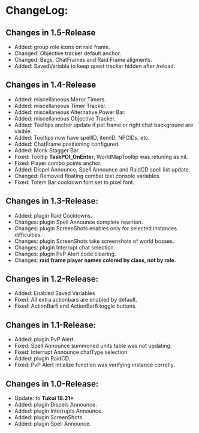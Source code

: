 # ChangeLog:

## Changes in 1.5-Release

+ Added: group role icons on raid frame.
+ Changed: Objective tracker default anchor.
+ Changed: Bags, ChatFrames and Raid Frame aligments.
+ Added: SavedVariable to keep quest tracker hidden after /reload.

## Changes in 1.4-Release

+ Added: miscellaneous Mirror Timers.
+ Added: miscellaneous Timer Tracker.
+ Added: miscellaneous Alternative Power Bar.
+ Added: miscellaneous Objective Tracker.
+ Added: Tooltips anchor update if pet frame or right chat background are visible.
+ Added: Tooltips now have spellID, itemID, NPCIDs, etc.
+ Added: ChatFrame positioning configured.
+ Added: Monk Stagger Bar.
+ Fixed: Tooltip **TaskPOI_OnEnter**, WorldMapTooltip was retuning as nil.
+ Fixed: Player combo points anchor.
+ Added: Dispel Announce, Spell Announce and RaidCD spell list update.
+ Changed: Removed floating combat text console variables.
+ Fixed: Totem Bar cooldown font set to pixel font.

## Changes in 1.3-Release:

+ Added: plugin Raid Cooldowns.
+ Changes: plugin Spell Announce complete rewriten.
+ Changes: plugin ScreenShots enables only for selected instances difficulties.
+ Changes: plugin ScreenShots take screenshots of world bosses.
+ Changes: plugin Interrupt chat selection.
+ Changes: plugin PvP Alert code clearing.
+ Changes: **raid frame player names colored by class, not by role.**

## Changes in 1.2-Release:

+ Added: Enabled Saved Variables
+ Fixed: All extra actionbars are enabled by default.
+ Fixed: ActionBar5 and ActionBar6 toggle buttons.

## Changes in 1.1-Release:

+ Added: plugin PvP Alert.
+ Fixed: Spell Announce summoned units table was not updating.
+ Fixed: Interrupt Announce chatType selection
+ Added: plugin RaidCD.
+ Fixed: PvP Alert intialize function was verifying instance corretly.

## Changes in 1.0-Release:

+ Update: to **Tukui 18.21+**
+ Added: plugin Dispels Announce.
+ Added: plugin Interrupts Announce.
+ Added: plugin ScreenShots.
+ Added: plugin Spell Announce.